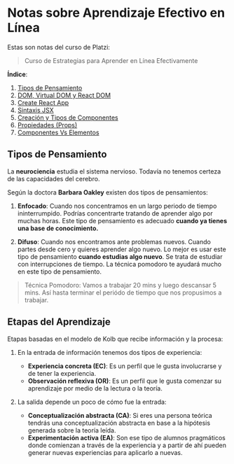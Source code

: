# Notas sobre Aprendizaje Efectivo en Línea

Estas son notas del curso de Platzi:

> Curso de Estrategias para Aprender en Línea Efectivamente

**Índice**:

1. [Tipos de Pensamiento](#tipos-pensamiento)
2. [DOM, Virtual DOM y React DOM](#react-dom)
3. [Create React App](#react-app)
4. [Sintaxis JSX](#jsx)
5. [Creación y Tipos de Componentes](#components-types)
6. [Propiedades (Props)](#props)
7. [Componentes Vs Elementos](#components-elements)

## Tipos de Pensamiento <a name="tipos-pensamiento"></a>

La **neurociencia** estudia el sistema nervioso. Todavía no tenemos certeza de las capacidades del cerebro.

Según la doctora **Barbara Oakley** existen dos tipos de pensamientos:

1. **Enfocado**: Cuando nos concentramos en un largo periodo de tiempo ininterrumpido. Podrías concentrarte tratando de aprender algo por muchas horas. Este tipo de pensamiento es adecuado **cuando ya tienes una base de conocimiento.**

2. **Difuso**: Cuando nos encontramos ante problemas nuevos. Cuando partes desde cero y quieres aprender algo nuevo. Lo mejor es usar este tipo de pensamiento **cuando estudias algo nuevo**. Se trata de estudiar con interrupciones de tiempo. La técnica pomodoro te ayudará mucho en este tipo de pensamiento.

> Técnica Pomodoro: Vamos a trabajar 20 mins y luego descansar 5 mins. Así hasta terminar el periódo de tiempo que nos propusimos a trabajar.

## Etapas del Aprendizaje

Etapas basadas en el modelo de Kolb que recibe información y la procesa:

1. En la entrada de información tenemos dos tipos de experiencia:

   - **Experiencia concreta (EC)**: Es un perfil que le gusta involucrarse y de tener la experiencia.
   - **Observación reflexiva (OR)**: Es un perfil que le gusta comenzar su aprendizaje por medio de la lectura o la teoría.

2. La salida depende un poco de cómo fue la entrada:

   - **Conceptualización abstracta (CA)**: Si eres una persona teórica tendrás una conceptualización abstracta en base a la hipótesis generada sobre la teoría leída.
   - **Experimentación activa (EA)**: Son ese tipo de alumnos pragmáticos donde comienzan a través de la experiencia y a partir de ahí pueden generar nuevas experiencias para aplicarlo a nuevas.
